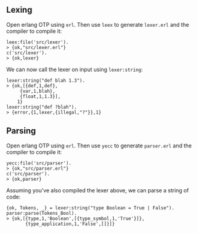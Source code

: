 ## Lexing

Open erlang OTP using `erl`. Then use `leex` to generate `lexer.erl` and the compiler to compile it:

```
leex:file('src/lexer').
> {ok,"src/lexer.erl"}
c('src/lexer').
> {ok,lexer}
```

We can now call the lexer on input using `lexer:string`:

```
lexer:string("def blah 1.3").
> {ok,[{def,1,def},
     {var,1,blah},
     {float,1,1.3}],
    1}
lexer:string("def ?blah").
> {error,{1,lexer,{illegal,"?"}},1}
```

## Parsing

Open erlang OTP using `erl`. Then use `yecc` to generate `parser.erl` and the compiler to compile it:

```
yecc:file('src/parser').
> {ok,"src/parser.erl"}
c('src/parser').
> {ok,parser}
```

Assuming you've also compiled the lexer above, we can parse a string of code:

```
{ok, Tokens, _} = lexer:string("type Boolean = True | False").
parser:parse(Tokens_Bool).
> {ok,[{type,1,'Boolean',[{type_symbol,1,'True'}]},
       {type_application,1,'False',[]}]}
```
